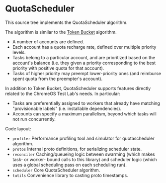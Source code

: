 # QuotaScheduler

This source tree implements the QuotaScheduler algorithm.

The algorithm is similar to the [Token Bucket](https://en.wikipedia.org/wiki/Token_bucket) algorithm.

- A number of accounts are defined.
- Each account has a quota recharge rate, defined over multiple priority levels.
- Tasks belong to a particular account, and are prioritized based on the account's balance (i.e. they given a priority corresponding to the best priority with positive quota for that account).
- Tasks of higher priority may preempt lower-priority ones (and reimburse spent quota from the preempter's account).

In addition to Token Bucket, QuotaScheduler supports features directly related to the ChromeOS Test Lab's needs. In particular:
- Tasks are preferentially assigned to workers that already have matching "provisionable labels" (i.e. installable dependencies).
- Accounts can specify a maximum parallelism, beyond which tasks will not run concurrently.

Code layout:
- `profiler`    Performance profiling tool and simulator for quotascheduler algorithm.
- `protos`      Internal proto definitions, for serializing scheduler state.
- `reconciler`  Caching/queueing logic between swarming (which makes task- or worker- bound calls to this library) and scheduler logic (which uses a global scheduling pass on each scheduling run).
- `scheduler`   Core QuotaScheduler algorithm.
- `tutils`      Convenience library to casting proto timestamps.